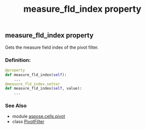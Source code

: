 ﻿---
title: measure_fld_index property
second_title: Aspose.Cells for Python via .NET API References
description: 
type: docs
weight: 70
url: /aspose.cells.pivot/pivotfilter/measure_fld_index/
is_root: false
---

## measure_fld_index property


Gets the measure field index of the pivot filter.
### Definition:
```python
@property
def measure_fld_index(self):
    ...
@measure_fld_index.setter
def measure_fld_index(self, value):
    ...
```

### See Also
* module [aspose.cells.pivot](../../)
* class [PivotFilter](/cells/python-net/aspose.cells.pivot/pivotfilter)
